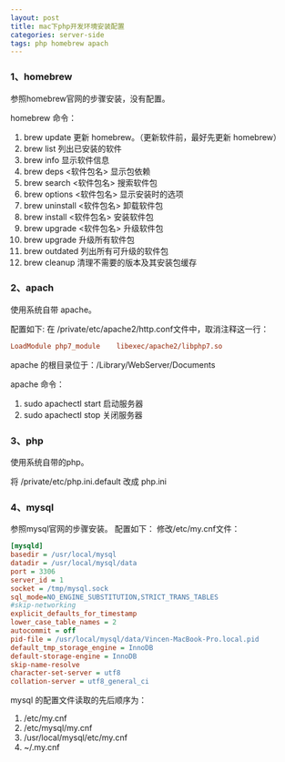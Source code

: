 ```yaml
---
layout: post
title: mac下php开发环境安装配置
categories: server-side
tags: php homebrew apach
---
```

### 1、homebrew
参照homebrew官网的步骤安装，没有配置。  

homebrew 命令：

1. brew update   更新 homebrew。（更新软件前，最好先更新 homebrew）
2. brew list          列出已安装的软件
3. brew info         显示软件信息
4. brew deps        <软件包名> 显示包依赖
5. brew search     <软件包名> 搜索软件包
6. brew options   <软件包名> 显示安装时的选项
7. brew uninstall <软件包名> 卸载软件包
8. brew install      <软件包名> 安装软件包
9. brew upgrade   <软件包名> 升级软件包
10. brew upgrade   升级所有软件包
11. brew outdated 列出所有可升级的软件包
12. brew cleanup   清理不需要的版本及其安装包缓存

### 2、apach
使用系统自带 apache。

配置如下: 
在 /private/etc/apache2/http.conf文件中，取消注释这一行：  

```ini
LoadModule php7_module    libexec/apache2/libphp7.so
```

apache 的根目录位于：/Library/WebServer/Documents

apache 命令：  

1. sudo apachectl start 启动服务器  
2. sudo apachectl stop 关闭服务器

### 3、php
使用系统自带的php。

将 /private/etc/php.ini.default 改成 php.ini

### 4、mysql
参照mysql官网的步骤安装。
配置如下：
修改/etc/my.cnf文件：

```ini
[mysqld]
basedir = /usr/local/mysql
datadir = /usr/local/mysql/data
port = 3306
server_id = 1
socket = /tmp/mysql.sock
sql_mode=NO_ENGINE_SUBSTITUTION,STRICT_TRANS_TABLES
#skip-networking
explicit_defaults_for_timestamp
lower_case_table_names = 2
autocommit = off
pid-file = /usr/local/mysql/data/Vincen-MacBook-Pro.local.pid
default_tmp_storage_engine = InnoDB
default-storage-engine = InnoDB
skip-name-resolve
character-set-server = utf8
collation-server = utf8_general_ci
```

mysql 的配置文件读取的先后顺序为：

1. /etc/my.cnf
2. /etc/mysql/my.cnf
3. /usr/local/mysql/etc/my.cnf
4. ~/.my.cnf



